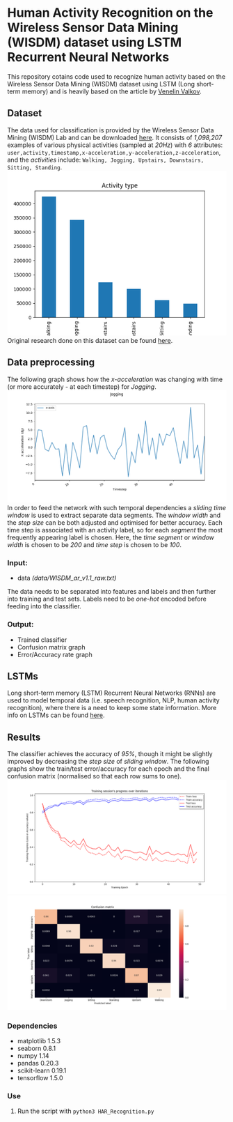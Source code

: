 
# Human Activity Recognition on the Wireless Sensor Data Mining (WISDM) dataset using LSTM Recurrent Neural Networks  
This repository cotains code used to recognize human activity based on the Wireless Sensor Data Mining (WISDM) dataset using LSTM (Long short-term memory) and is heavily based on the article by [Venelin Valkov](https://medium.com/@curiousily/human-activity-recognition-using-lstms-on-android-tensorflow-for-hackers-part-vi-492da5adef64).

## Dataset
The data used for classification is provided by the Wireless Sensor Data Mining (WISDM) Lab and can be downloaded  [here](http://www.cis.fordham.edu/wisdm/dataset.php).
It consists of _1,098,207_ examples of various physical activities (sampled at _20Hz_) with _6_ attributes:
`user,activity,timestamp,x-acceleration,y-acceleration,z-acceleration`, and the _activities_ include: `Walking, Jogging, Upstairs, Downstairs, Sitting, Standing`. 
![X acceleration for Jogging](images/activity_type.png)
Original research done on this dataset can be found [here](http://www.cis.fordham.edu/wisdm/public_files/sensorKDD-2010.pdf).


##  Data preprocessing
The following graph shows how the _x-acceleration_ was changing with time (or more accurately - at each timestep) for _Jogging_.
![X acceleration for Jogging](images/jogging_example.png) 
In order to feed the network with such temporal dependencies a _sliding time window_ is used to extract separate data segments. The _window width_ and the _step size_ can be both adjusted and optimised for better accuracy. Each time step is associated with an activity label, so for each _segment_ the most frequently appearing label is chosen. Here, the _time segment_ or _window width_ is chosen to be _200_ and _time step_ is chosen to be _100_.

### Input:
- data _(data/WISDM_ar_v1.1_raw.txt)_

The data needs to be separated into features and labels and then further into training and test sets. Labels need to be _one-hot_ encoded before feeding into the classifier.

### Output:
- Trained classifier
- Confusion matrix graph
- Error/Accuracy rate graph

## LSTMs
Long short-term memory (LSTM) Recurrent Neural Networks (RNNs) are used to model temporal data (i.e. speech recognition, NLP, human activity recognition), where there is a need to keep some state information. More info on LSTMs can be found [here](https://colah.github.io/posts/2015-08-Understanding-LSTMs/).

## Results
The classifier achieves the accuracy of _95%_, though it might be slightly improved by decreasing the _step size_ of _sliding window_.
The following graphs show the train/test error/accuracy for each epoch and the final confusion matrix (normalised so that each row sums to one).
![Train/test set accuracy/error ](images/error_accuracy_epochs.png) 
![Confusion matrix ](images/confusion_matrix.png)


### Dependencies
- matplotlib 1.5.3
- seaborn 0.8.1
- numpy 1.14
- pandas 0.20.3
- scikit-learn 0.19.1
- tensorflow 1.5.0


### Use
1. Run the script with  `python3 HAR_Recognition.py`
